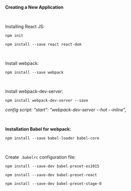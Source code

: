 **Creating a New Application**

<br>

Installing React JS:

`npm init`

`npm install --save react react-dom`

<br>

Install webpack:

`npm install --save webpack`

<br>

Install webpack-dev-server:

`npm install webpack-dev-server --save`

_config script: "start": "webpack-dev-server --hot --inline",_

<br>

**Installation Babel for webpack:**

`npm install --save babel-loader babel-core`

<br>

Create `.babelrc` configuration file:

`npm install --save-dev babel-preset-es2015`

`npm install --save-dev babel-preset-react`

`npm install --save-dev babel-preset-stage-0`




